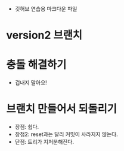 - 깃허브 연습용 마크다운 파일

# version2 브랜치

# 충돌 해결하기
- 겁내지 말아요!

# 브랜치 만들어서 되돌리기
- 장점: 쉽다.
- 장점2: reset과는 달리 커밋이 사라지지 않는다.
- 단점: 트리가 지저분해진다.